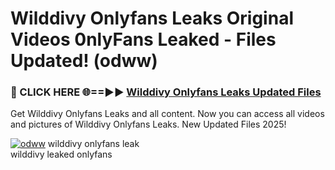 # Wilddivy Onlyfans Leaks Original Videos 0nlyFans Leaked - Files Updated! (odww)

<h3>🔴 CLICK HERE 🌐==►► <a href="https://tinyurl.com/2jnfzry5" rel="nofollow">Wilddivy Onlyfans Leaks Updated Files</a></h3>

Get Wilddivy Onlyfans Leaks and all content. Now you can access all videos and pictures of Wilddivy Onlyfans Leaks. New Updated Files 2025!

[![odww](https://i.imgur.com/GyGTBgg.gif)](https://tinyurl.com/2jnfzry5)
wilddivy onlyfans leak<br>
wilddivy leaked onlyfans